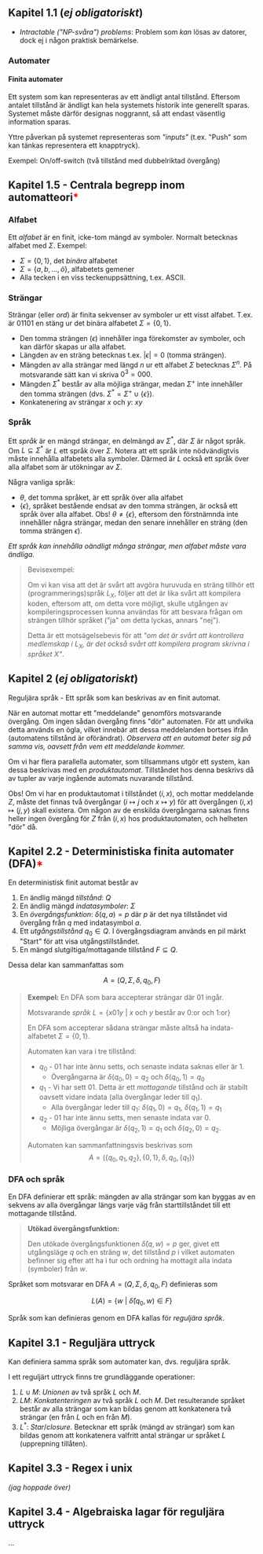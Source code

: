 ## Kapitel 1.1 (*ej obligatoriskt*)
* *Intractable ("NP-svåra") problems*: Problem som *kan* lösas av datorer, dock ej i någon praktisk bemärkelse.

### Automater
#### Finita automater
Ett system som kan representeras av ett ändligt antal tillstånd. Eftersom antalet tillstånd är ändligt kan hela
systemets historik inte generellt sparas. Systemet måste därför designas noggrannt, så att endast väsentlig information
sparas.

Yttre påverkan på systemet representeras som *"inputs"* (t.ex. "Push" som kan tänkas representera ett knapptryck).

Exempel: On/off-switch (två tillstånd med dubbelriktad övergång)

## Kapitel 1.5 - Centrala begrepp inom automatteori<font color="red">*</font>
### Alfabet
Ett *alfabet* är en finit, icke-tom mängd av symboler. Normalt betecknas alfabet med $\Sigma$. Exempel:

* $\Sigma=\{0,1\}$, det *binära* alfabetet
* $\Sigma=\{a,b,\dots,ö\}$, alfabetets gemener
* Alla tecken i en viss teckenuppsättning, t.ex. ASCII.

### Strängar
Strängar (eller *ord*) är finita sekvenser av symboler ur ett visst alfabet. T.ex. är $01101$ en stäng ur det binära alfabetet $\Sigma=\{0,1\}$.

* Den tomma strängen ($\epsilon$) innehåller inga förekomster av symboler, och kan därför skapas ur alla alfabet.
* Längden av en sträng betecknas t.ex. $|\epsilon|=0$ (tomma strängen).
* Mängden av alla strängar med längd $n$ ur ett alfabet $\Sigma$ betecknas $\Sigma^n$. På motsvarande sätt kan vi skriva $0^3=000$.
* Mängden $\Sigma^*$ består av alla möjliga strängar, medan $\Sigma^+$ inte innehåller den tomma strängen (dvs. $\Sigma^*=\Sigma^+\cup\{\epsilon\}$).
* Konkatenering av strängar $x$ och $y$: $xy$

### Språk
Ett *språk* är en mängd strängar, en delmängd av $\Sigma^*$, där $\Sigma$ är något språk. Om $L\subseteq\Sigma^*$ är $L$ ett språk över $\Sigma$. Notera att ett språk inte nödvändigtvis måste innehålla alfabetets alla symboler. Därmed är $L$ också ett språk över alla alfabet som är utökningar av $\Sigma$.

Några vanliga språk:

* $\theta$, det tomma språket, är ett språk över alla alfabet
* $\{\epsilon\}$, språket bestående endsat av den tomma strängen, är också ett språk över alla alfabet. Obs! $\theta\neq\{\epsilon\}$, eftersom den förstnämnda inte innehåller några strängar, medan den senare innehåller en sträng (den tomma strängen $\epsilon$).

*Ett språk kan innehålla oändligt många strängar, men alfabet måste vara ändliga.*

> Bevisexempel:
> 
> Om vi kan visa att det är svårt att avgöra huruvuda en sträng tillhör ett (programmerings)språk $L_X$, följer att det är lika svårt att kompilera koden, eftersom att, om detta vore möjligt, skulle utgången av kompileringsprocessen kunna användas för att besvara frågan om strängen tillhör språket ("ja" om detta lyckas, annars "nej").
> 
> Detta är ett motsägelsebevis för att *"om det är svårt att kontrollera medlemskap i $L_X$, är det också svårt att kompilera program skrivna i språket $X$"*.

## Kapitel 2 (*ej obligatoriskt*)
Reguljära språk - Ett språk som kan beskrivas av en finit automat.

När en automat mottar ett "meddelande" genomförs motsvarande övergång. Om ingen sådan övergång finns "dör" automaten. För att undvika detta används en ögla, vilket innebär att dessa meddelanden bortses ifrån (automatens tillstånd är oförändrat). *Observera att en automat beter sig på samma vis, oavsett från vem ett meddelande kommer.*

Om vi har flera parallella automater, som tillsammans utgör ett system, kan dessa beskrivas med en *produktautomat*. Tillståndet hos denna beskrivs då av tupler av varje ingående automats nuvarande tillstånd.

Obs! Om vi har en produktautomat i tillståndet $(i,x)$, och mottar meddelande $Z$, måste det finnas två övergångar ($i\mapsto j$ och $x\mapsto y$) för att övergången $(i,x)\mapsto(j,y)$ skall existera. Om någon av de enskilda övergångarna saknas finns heller ingen övergång för $Z$ från $(i,x)$ hos produktautomaten, och helheten "dör" då.

## Kapitel 2.2 - Deterministiska finita automater (DFA)<font color="red">*</font>
En deterministisk finit automat består av

1. En ändlig mängd *tillstånd*: $Q$
2. En ändlig mängd *indatasymboler*: $\Sigma$
3. En *övergångsfunktion*: $\delta(q,a)=p$ där $p$ är det nya tillståndet vid övergång från $q$ med indatasymbol $a$.
4. Ett *utgångstillstånd* $q_0\in Q$. I övergångsdiagram används en pil märkt "Start" för att visa utgångstillståndet.
5. En mängd slutgiltiga/mottagande tillstånd $F\subseteq Q$.

Dessa delar kan sammanfattas som

$$A=(Q,\Sigma,\delta,q_0,F)$$

> **Exempel:** En DFA som bara accepterar strängar där $01$ ingår.
> 
> Motsvarande *språk* $L=\{x01y\ |\ x\text{ och }y\text{ består av 0:or och 1:or}\}$
> 
> En DFA som accepterar sådana strängar måste alltså ha indata-alfabetet $\Sigma=\{0,1\}$.
> 
> Automaten kan vara i tre tillstånd:
> * $q_0$ - 01 har inte ännu setts, och senaste indata saknas eller är 1.
>     * Övergångarna är $\delta(q_0,0)=q_2$ och $\delta(q_0,1)=q_0$
> * $q_1$ - Vi har sett 01. Detta är ett *mottagande* tillstånd och är stabilt oavsett vidare indata (alla övergångar leder till $q_1$).
>     * Alla övergångar leder till $q_1$: $\delta(q_1,0)=q_1$, $\delta(q_1,1)=q_1$
> * $q_2$ - 01 har inte ännu setts, men senaste indata var 0.
>     * Möjliga övergångar är $\delta(q_2,1)=q_1$ och $\delta(q_2,0)=q_2$.
> 
> Automaten kan sammanfattningsvis beskrivas som
> $$A=(\{q_0,q_1,q_2\},\{0,1\},\delta,q_0,\{q_1\})$$

### DFA och språk
En DFA definierar ett språk: mängden av alla strängar som kan byggas av en sekvens av alla övergångar längs varje väg från starttillståndet till ett mottagande tillstånd.

> **Utökad övergångsfunktion:**
> 
> Den utökade övergångsfunktionen $\hat\delta(q,w)=p$ ger, givet ett utgångsläge $q$ och en sträng $w$, det tillstånd $p$ i vilket automaten befinner sig efter att ha i tur och ordning ha mottagit alla indata (symboler) från $w$.

Språket som motsvarar en DFA $A=(Q,\Sigma,\delta,q_0,F)$ definieras som

$$L(A)=\{w\ |\ \hat\delta(q_0,w)\in F\}$$

Språk som kan definieras genom en DFA kallas för *reguljära språk*.

## Kapitel 3.1 - Reguljära uttryck
Kan definiera samma språk som automater kan, dvs. reguljära språk.

I ett reguljärt uttryck finns tre grundläggande operationer:

1. $L\cup M$: *Unionen* av två språk $L$ och $M$.
2. $LM$: *Konkatenteringen* av två språk $L$ och $M$. Det resulterande språket består av alla strängar som kan bildas genom att konkatenera två strängar (en från $L$ och en från $M$).
3. $L^*$: *Star*/*closure*. Betecknar ett språk (mängd av strängar) som kan bildas genom att konkatenera valfritt antal strängar ur språket $L$ (upprepning tillåten).

## Kapitel 3.3 - Regex i unix
*(jag hoppade över)*

## Kapitel 3.4 - Algebraiska lagar för reguljära uttryck
...

